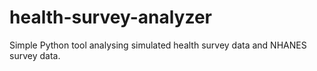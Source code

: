 # health-survey-analyzer
Simple Python tool analysing simulated health survey data and NHANES survey data.
